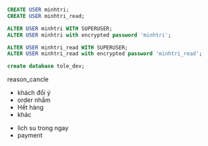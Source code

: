 ```sql

CREATE USER minhtri;
CREATE USER minhtri_read;

ALTER USER minhtri WITH SUPERUSER;
ALTER USER minhtri with encrypted password 'minhtri';

ALTER USER minhtri_read WITH SUPERUSER;
ALTER USER minhtri_read with encrypted password 'minhtri_read';

create database tole_dev;

```

reason_cancle

- khách đổi ý
- order nhầm
- Hết hàng
- khác

* lich su trong ngay
* payment
